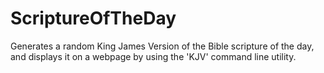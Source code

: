 # ScriptureOfTheDay
Generates a random King James Version of the Bible scripture of the day, and displays it on a webpage by using the 'KJV' command line utility.
